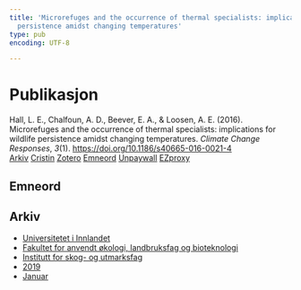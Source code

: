 ```yaml
---
title: 'Microrefuges and the occurrence of thermal specialists: implications for wildlife
  persistence amidst changing temperatures'
type: pub
encoding: UTF-8

---
```

<h1>Publikasjon</h1>
<article id="csl-bib-container-JCWXJMM9" class="csl-bib-container">
  <div class="csl-bib-body"> <div class="csl-entry">Hall, L. E., Chalfoun, A. D., Beever, E. A., &#38; Loosen, A. E. (2016). Microrefuges and the occurrence of thermal specialists: implications for wildlife persistence amidst changing temperatures. <i>Climate Change Responses</i>, <i>3</i>(1). <a href="https://doi.org/10.1186/s40665-016-0021-4">https://doi.org/10.1186/s40665-016-0021-4</a></div> </div>
  <div class="csl-bib-buttons">
    <a href="#taxonomy-article-JCWXJMM9" alt="archive" class="csl-bib-button">Arkiv</a>
    <a href="https://app.cristin.no/results/show.jsf?id=1664151" alt="Cristin" class="csl-bib-button">Cristin</a>
    <a href="http://zotero.org/groups/5881554/items/JCWXJMM9" alt="Zotero" class="csl-bib-button">Zotero</a>
    <a href="#keywords-article-JCWXJMM9" alt="keywords" class="csl-bib-button">Emneord</a>
    <a href="https://climatechangeresponses.biomedcentral.com/track/pdf/10.1186/s40665-016-0021-4" alt="Unpaywall" class="csl-bib-button">Unpaywall</a>
    <a href="https://climatechangeresponses.biomedcentral.com/track/pdf/10.1186/s40665-016-0021-4" alt="EZproxy" class="csl-bib-button">EZproxy</a>
  </div>
  <div id="csl-bib-meta-container-JCWXJMM9"></div>
</article>
<div id="csl-bib-meta-JCWXJMM9" class="csl-bib-meta">
  <article id="keywords-article-JCWXJMM9" class="keywords-article">
    <h1>Emneord</h1>
    
  </article>
  <article id="taxonomy-article-JCWXJMM9" class="taxonomy-article">
    <h1>Arkiv</h1>
    <ul>
      <li><a href="{{< params subfolder >}}nn/archive/?key=3DCRN523">Universitetet i Innlandet</a></li>
      <li><a href="{{< params subfolder >}}nn/archive/?key=T77LXH6D">Fakultet for anvendt økologi, landbruksfag og bioteknologi</a></li>
      <li><a href="{{< params subfolder >}}nn/archive/?key=7TRARPE3">Institutt for skog- og utmarksfag</a></li>
      <li><a href="{{< params subfolder >}}nn/archive/?key=MXEW8QDW">2019</a></li>
      <li><a href="{{< params subfolder >}}nn/archive/?key=2T2YKNZ5">Januar</a></li>
    </ul>
  </article>
</div>
